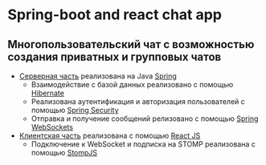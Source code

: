 # Spring-boot and react chat app
## Многопользовательский чат с возможностью создания приватных и групповых чатов

* [Серверная часть](server/) реализована на Java [Spring](https://spring.io/projects/spring-framework/)
  - Взаимодействие с базой данных реализовано с помощью [Hibernate](https://hibernate.org/)
  - Реализована аутентификация и авторизация пользователей с помощью [Spring Security](https://docs.spring.io/spring-security/reference/index.html)
  - Отправка и получение сообщений релизовано с помощью [Spring WebSockets](https://docs.spring.io/spring-framework/reference/web/webflux-websocket.html)
* [Клиентская часть](client/) реализована с помощью [React JS](https://github.com/dawvvlad/spring-boot-react-chat-app/tree/master/client)
  - Подключение к WebSocket и подписка на STOMP реализована с помощью [StompJS](https://stomp-js.github.io/)

